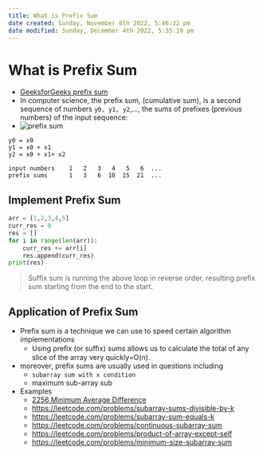 ```yaml
---
title: What is Prefix Sum
date created: Sunday, November 6th 2022, 5:46:32 pm
date modified: Sunday, December 4th 2022, 5:35:19 pm
---
```


# What is Prefix Sum

- [GeeksforGeeks prefix sum](https://www.geeksforgeeks.org/prefix-sum-array-implementation-applications-competitive-programming/)
- In computer science, the prefix sum, (cumulative sum), is a second sequence of numbers `y0, y1, y2`,…, the sums of prefixes (previous numbers) of the input sequence:
- ![prefix sum](https://www.cs.utexas.edu/~rossbach/cs380p-fall2019/lab/pfxsum.png)

```
y0 = x0
y1 = x0 + x1
y2 = x0 + x1+ x2

input numbers 	 1 	 2 	 3 	 4 	 5 	 6 	...
prefix sums 	 1 	 3 	 6 	10 	15 	21 	... 
```

## Implement Prefix Sum

```python
arr = [1,2,3,4,5]
curr_res = 0
res = []
for i in range(len(arr)):
	curr_res += arr[i]
	res.append(curr_res)
print(res)
```

> Suffix sum is running the above loop in reverse order, resulting prefix sum starting from the end to the start.

## Application of Prefix Sum

- Prefix sum is a technique we can use to speed certain algorithm implementations
	- Using preﬁx (or suﬃx) sums allows us to calculate the total of any slice of the array very quickly=O(n).
- moreover, prefix sums are usually used in questions including
	- `subarray sum with x condition`
	- maximum sub-array sub
- Examples
	- [2256 Minimum Average Difference](Algo/Coding%20Practice/Array/2256%20Minimum%20Average%20Difference.md)
	- <https://leetcode.com/problems/subarray-sums-divisible-by-k>
	- <https://leetcode.com/problems/subarray-sum-equals-k>
	- <https://leetcode.com/problems/continuous-subarray-sum>
	- <https://leetcode.com/problems/product-of-array-except-self>
	- <https://leetcode.com/problems/minimum-size-subarray-sum>
